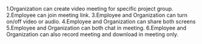 1.Organization can create video meeting for specific project group.
2.Employee can join meeting link.
3.Employee and Organization can turn on/off video or audio.
4.Employee and Organization can share both screens
5.Employee and Organization can both chat in meeting.
6.Employee and Organization can also record meeting and download in meeting only.
